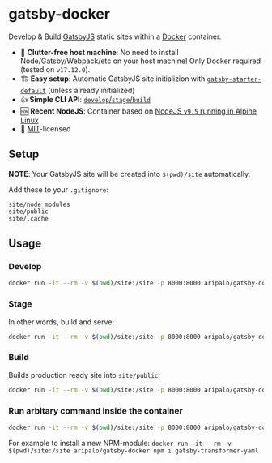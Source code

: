 # gatsby-docker
Develop &amp; Build [GatsbyJS](https://www.gatsbyjs.org/) static sites within a [Docker](https://www.docker.com/) container.

- 🚮  **Clutter-free host machine**: No need to install Node/Gatsby/Webpack/etc on your host machine! Only Docker required (tested on `v17.12.0`).
- 🏗  **Easy setup**: Automatic GatsbyJS site initializion with [`gatsby-starter-default`](http://gatsbyjs.github.io/gatsby-starter-default/) (unless already initialized)
- 👍  **Simple CLI API**: [`develop`/`stage`/`build`](#usage)
- 🆕  **Recent NodeJS**: Container based on [NodeJS `v9.5` running in Alpine Linux](https://github.com/nodejs/docker-node/blob/db3b27c8388136b5e529861d7c3fa12fd8328301/9/alpine/Dockerfile)
- 📃  [MIT](https://github.com/aripalo/gatsby-docker/blob/master/LICENSE)-licensed



## Setup

**NOTE**: Your GatsbyJS site will be created into `$(pwd)/site` automatically.

Add these to your `.gitignore`:
```
site/node_modules
site/public
site/.cache
```


## Usage

### Develop
```sh
docker run -it --rm -v $(pwd)/site:/site -p 8000:8000 aripalo/gatsby-docker develop
```

### Stage

In other words, build and serve:
```sh
docker run -it --rm -v $(pwd)/site:/site -p 8000:8000 aripalo/gatsby-docker stage
```

### Build

Builds production ready site into `site/public`:
```sh
docker run -it --rm -v $(pwd)/site:/site -p 8000:8000 aripalo/gatsby-docker build
```

### Run arbitary command inside the container
```sh
docker run -it --rm -v $(pwd)/site:/site -p 8000:8000 aripalo/gatsby-docker <YOUR-COMMAND-HERE>
```

For example to install a new NPM-module: `docker run -it --rm -v $(pwd)/site:/site aripalo/gatsby-docker npm i gatsby-transformer-yaml`
